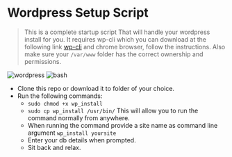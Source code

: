 # Wordpress Setup Script

> This is a complete startup script That will handle your wordpress install for you. It requires wp-cli
which you can download at the following link [wp-cli](http://wp-cli.org/) and chrome browser, follow the instructions.
Also make sure your `/var/www` folder has the correct ownership and permissions.


![wordpress](https://s.w.org/images/backgrounds/wordpress-bg-medblue.png)
![bash](http://www.unixstickers.com/image/data/stickers/binbash/Bash-new.sh.png)

- Clone this repo or download it to folder of your choice.
- Run the following commands: 
  - `sudo chmod +x wp_install`
  - `sudo cp wp_install /usr/bin/` This will allow you to run the command normally from anywhere.
  - When running the command provide a site name as command line argument `wp_install yoursite`
  - Enter your db details when prompted. 
  - Sit back and relax.
